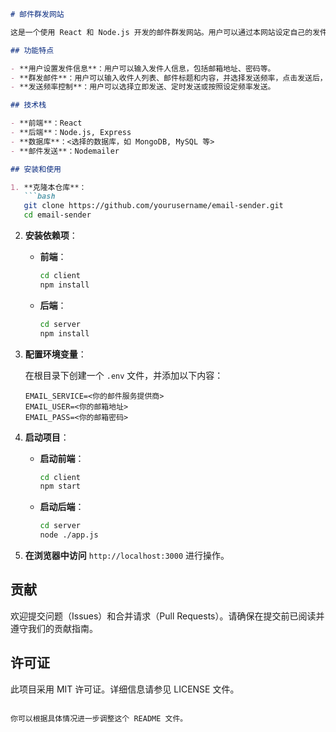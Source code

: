 ```markdown
# 邮件群发网站

这是一个使用 React 和 Node.js 开发的邮件群发网站。用户可以通过本网站设定自己的发件信息，并按照选定的发送频率进行群发操作。

## 功能特点

- **用户设置发件信息**：用户可以输入发件人信息，包括邮箱地址、密码等。
- **群发邮件**：用户可以输入收件人列表、邮件标题和内容，并选择发送频率，点击发送后，系统会按照设定的频率自动群发邮件。
- **发送频率控制**：用户可以选择立即发送、定时发送或按照设定频率发送。

## 技术栈

- **前端**：React
- **后端**：Node.js, Express
- **数据库**：<选择的数据库，如 MongoDB, MySQL 等>
- **邮件发送**：Nodemailer

## 安装和使用

1. **克隆本仓库**：
   ```bash
   git clone https://github.com/yourusername/email-sender.git
   cd email-sender
   ```

2. **安装依赖项**：

   - **前端**：
     ```bash
     cd client
     npm install
     ```
   
   - **后端**：
     ```bash
     cd server
     npm install
     ```

3. **配置环境变量**：

   在根目录下创建一个 `.env` 文件，并添加以下内容：
   ```env
   EMAIL_SERVICE=<你的邮件服务提供商>
   EMAIL_USER=<你的邮箱地址>
   EMAIL_PASS=<你的邮箱密码>
   ```

4. **启动项目**：

   - **启动前端**：
     ```bash
     cd client
     npm start
     ```
   
   - **启动后端**：
     ```bash
     cd server
     node ./app.js
     ```

5. **在浏览器中访问** `http://localhost:3000` 进行操作。

## 贡献

欢迎提交问题（Issues）和合并请求（Pull Requests）。请确保在提交前已阅读并遵守我们的贡献指南。

## 许可证

此项目采用 MIT 许可证。详细信息请参见 LICENSE 文件。
```

你可以根据具体情况进一步调整这个 README 文件。
